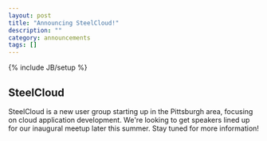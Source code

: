 ```yaml
---
layout: post
title: "Announcing SteelCloud!"
description: ""
category: announcements
tags: []
---
```

{% include JB/setup %}

## SteelCloud

SteelCloud is a new user group starting up in the Pittsburgh area, focusing on cloud application development.  We're looking to get speakers lined up for our inaugural meetup later this summer.  Stay tuned for more information!
